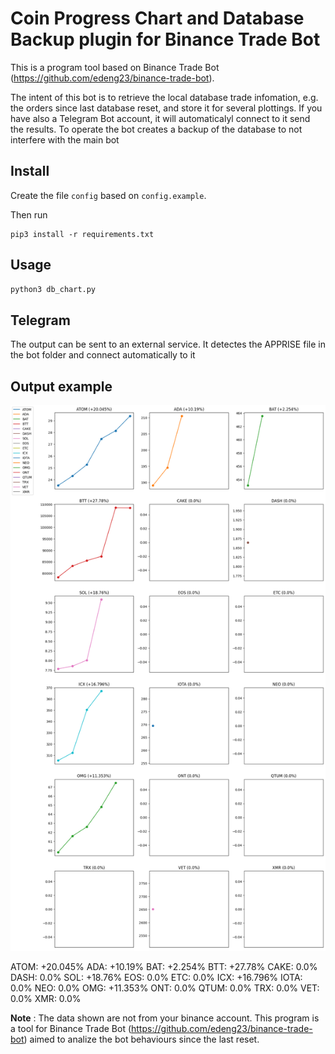 # Coin Progress Chart and Database Backup plugin for Binance Trade Bot

This is a program tool based on Binance Trade Bot (https://github.com/edeng23/binance-trade-bot).

The intent of this bot is to retrieve the local database trade infomation, e.g. the orders since last database reset, and store it for several plottings. If you have also a Telegram Bot account, it will automaticalyl connect to it send the results.
To operate the bot creates a backup of the database to not interfere with the main bot

## Install

Create the file `config` based on `config.example`.

Then run
```
pip3 install -r requirements.txt
```

## Usage

```bash
python3 db_chart.py
```

## Telegram 

The output can be sent to an external service. It detectes the APPRISE file in the bot folder and connect automatically to it 

## Output example


<p align="center">
  <img src = "graph.example.png">
</p>


ATOM: +20.045% 
ADA: +10.19% 
BAT: +2.254% 
BTT: +27.78% 
CAKE: 0.0% 
DASH: 0.0% 
SOL: +18.76% 
EOS: 0.0% 
ETC: 0.0% 
ICX: +16.796% 
IOTA: 0.0% 
NEO: 0.0% 
OMG: +11.353% 
ONT: 0.0% 
QTUM: 0.0% 
TRX: 0.0% 
VET: 0.0% 
XMR: 0.0% 

**Note** : The data shown are not from your binance account. This program is a tool for Binance Trade Bot (https://github.com/edeng23/binance-trade-bot) aimed to analize the bot behaviours since the last reset.


```